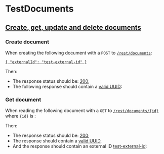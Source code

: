 # TestDocuments

## [Create, get, update and delete documents](- 'create')

### Create document
When creating the following document with a `POST` to [`/rest/documents`](- "#createDocumentEndpoint"):

[```{
  "externalId": "test-external-id"
}```](- "#newEntity")

[ ](- "#createResult=create(#createDocumentEndpoint, #newEntity)")

Then:

 - The response status should be: [200](- "?=#createResult.status");
 - The following response should contain a [valid UUID](- "?=#createResult.validUuid"):

[ ](- "ext:embed=#createResult.body")

### Get document
When reading the following document with a `GET` to [`/rest/documents/{id}`](- "#getDocumentEndpoint") 
where `{id}` is [ ](- "c:echo=#createResult.docId"):

[ ](- "#readResult=read(#getDocumentEndpoint, #createResult.docId)")

Then:

 - The response status should be: [200](- "?=#readResult.status");
 - The response should contain a [valid UUID](- "?=#readResult.validUuid"),
 - And the response should contain an external ID [test-external-id](- "?=#readResult.externalId"):

[ ](- "ext:embed=#readResult.body")

